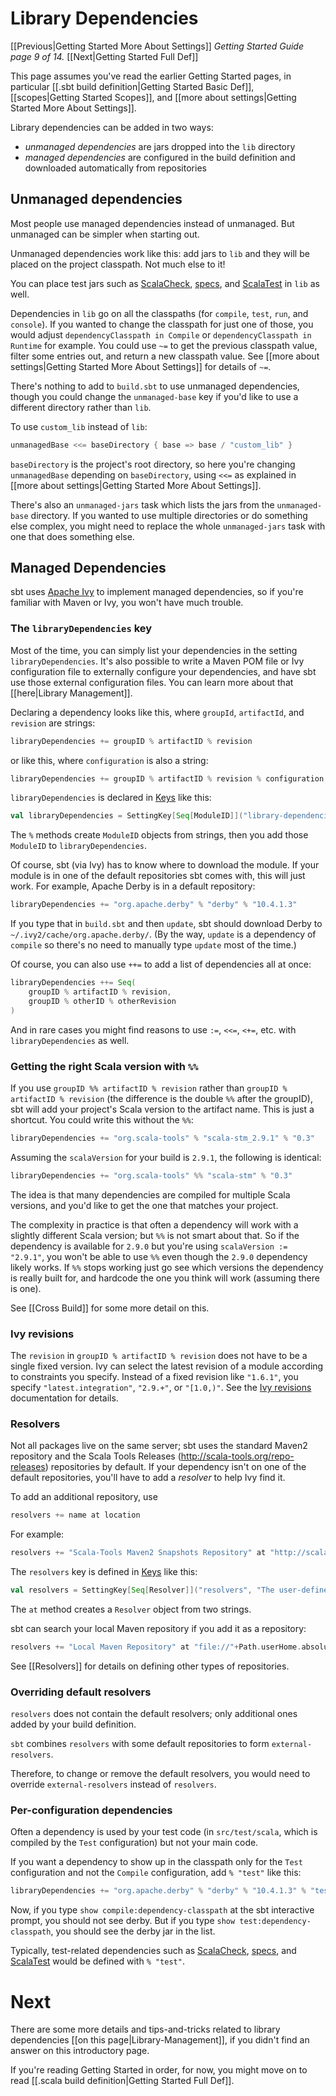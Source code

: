 [Keys]: http://harrah.github.com/xsbt/latest/sxr/Keys.scala.html "Keys.scala"
[Apache Ivy]: http://ant.apache.org/ivy/
[Ivy revisions]: http://ant.apache.org/ivy/history/2.2.0/ivyfile/dependency.html#revision
[Extra attributes]: http://ant.apache.org/ivy/history/2.2.0/concept.html#extra
[through Ivy]: http://ant.apache.org/ivy/history/latest-milestone/concept.html#checksum
[ScalaCheck]: http://code.google.com/p/scalacheck/
[specs]: http://code.google.com/p/specs/
[ScalaTest]: http://www.artima.com/scalatest/

# Library Dependencies

[[Previous|Getting Started More About Settings]] _Getting Started Guide page
9 of 14._ [[Next|Getting Started Full Def]]

This page assumes you've read the earlier Getting Started pages, in particular
[[.sbt build definition|Getting Started Basic Def]],
[[scopes|Getting Started Scopes]], and [[more about settings|Getting Started More About Settings]].

Library dependencies can be added in two ways:

 - _unmanaged dependencies_ are jars dropped into the `lib` directory
 - _managed dependencies_ are configured in the build definition and
   downloaded automatically from repositories

## Unmanaged dependencies

Most people use managed dependencies instead of unmanaged. But unmanaged can
be simpler when starting out.

Unmanaged dependencies work like this: add jars to `lib` and they will be
placed on the project classpath. Not much else to it!

You can place test jars such as [ScalaCheck], [specs], and [ScalaTest] in
`lib` as well.

Dependencies in `lib` go on all the classpaths (for `compile`, `test`,
`run`, and `console`). If you wanted to change the classpath for just one of
those, you would adjust `dependencyClasspath in Compile` or
`dependencyClasspath in Runtime` for example. You could use `~=` to get the
previous classpath value, filter some entries out, and return a new
classpath value. See [[more about settings|Getting Started More About Settings]] for details of `~=`.

There's nothing to add to `build.sbt` to use unmanaged dependencies, though
you could change the `unmanaged-base` key if you'd like to use a different
directory rather than `lib`.

To use `custom_lib` instead of `lib`:

```scala
unmanagedBase <<= baseDirectory { base => base / "custom_lib" }
```

`baseDirectory` is the project's root directory, so here you're changing
`unmanagedBase` depending on `baseDirectory`, using `<<=` as explained in
[[more about settings|Getting Started More About Settings]].

There's also an `unmanaged-jars` task which lists the jars from the
`unmanaged-base` directory. If you wanted to use multiple directories or do
something else complex, you might need to replace the whole `unmanaged-jars`
task with one that does something else.

## Managed Dependencies

sbt uses [Apache Ivy] to implement managed dependencies, so if you're
familiar with Maven or Ivy, you won't have much trouble.

### The `libraryDependencies` key

Most of the time, you can simply list your dependencies in the setting
`libraryDependencies`. It's also possible to write a Maven POM file or Ivy
configuration file to externally configure your dependencies, and have sbt
use those external configuration files. You can learn more about that
[[here|Library Management]].

Declaring a dependency looks like this, where `groupId`, `artifactId`, and
`revision` are strings:

```scala
libraryDependencies += groupID % artifactID % revision
```

or like this, where `configuration` is also a string:

```scala
libraryDependencies += groupID % artifactID % revision % configuration
```

`libraryDependencies` is declared in [Keys] like this:

```scala
val libraryDependencies = SettingKey[Seq[ModuleID]]("library-dependencies", "Declares managed dependencies.")
```

The `%` methods create `ModuleID` objects from strings, then you add those
`ModuleID` to `libraryDependencies`.

Of course, sbt (via Ivy) has to know where to download the module. If
your module is in one of the default repositories sbt comes with, this will
just work. For example, Apache Derby is in a default repository:

```scala
libraryDependencies += "org.apache.derby" % "derby" % "10.4.1.3"
```

If you type that in `build.sbt` and then `update`, sbt should download
Derby to `~/.ivy2/cache/org.apache.derby/`.  (By the way, `update` is a
dependency of `compile` so there's no need to manually type `update` most of
the time.)

Of course, you can also use `++=` to add a list of dependencies all at once:

```scala
libraryDependencies ++= Seq(
	groupID % artifactID % revision,
	groupID % otherID % otherRevision
)
```

And in rare cases you might find reasons to use `:=`, `<<=`, `<+=`,
etc. with `libraryDependencies` as well.

### Getting the right Scala version with `%%`

If you use `groupID %% artifactID % revision` rather than `groupID %
artifactID % revision` (the difference is the double `%%` after the
groupID), sbt will add your project's Scala version to the artifact name.
This is just a shortcut. You could write this without the `%%`:

```scala
libraryDependencies += "org.scala-tools" % "scala-stm_2.9.1" % "0.3"
```

Assuming the `scalaVersion` for your build is `2.9.1`, the following is
identical:

```scala
libraryDependencies += "org.scala-tools" %% "scala-stm" % "0.3"
```

The idea is that many dependencies are compiled for multiple Scala versions,
and you'd like to get the one that matches your project.

The complexity in practice is that often a dependency will work with a slightly different Scala version; but `%%` is not smart about that. So if
the dependency is available for `2.9.0` but you're using `scalaVersion :=
"2.9.1"`, you won't be able to use `%%` even though the `2.9.0` dependency
likely works. If `%%` stops working just go see which versions the
dependency is really built for, and hardcode the one you think will work
(assuming there is one).

See [[Cross Build]] for some more detail on this.

### Ivy revisions

The `revision` in `groupID % artifactID % revision` does not have to be a
single fixed version. Ivy can select the latest revision of a module
according to constraints you specify.  Instead of a fixed revision like
`"1.6.1"`, you specify `"latest.integration"`, `"2.9.+"`, or
`"[1.0,)"`.  See the [Ivy revisions] documentation for details.

### Resolvers

Not all packages live on the same server; sbt uses the standard Maven2
repository and the Scala Tools Releases
(<http://scala-tools.org/repo-releases>) repositories by default. If your
dependency isn't on one of the default repositories, you'll have to add a
_resolver_ to help Ivy find it.

To add an additional repository, use

```scala
resolvers += name at location
```

For example:

```scala
resolvers += "Scala-Tools Maven2 Snapshots Repository" at "http://scala-tools.org/repo-snapshots"
```

The `resolvers` key is defined in [Keys] like this:

```scala
val resolvers = SettingKey[Seq[Resolver]]("resolvers", "The user-defined additional resolvers for automatically managed dependencies.")
```

The `at` method creates a `Resolver` object from two strings.

sbt can search your local Maven repository if you add it as a repository:

```scala
resolvers += "Local Maven Repository" at "file://"+Path.userHome.absolutePath+"/.m2/repository"
```

See [[Resolvers]] for details on defining other types of repositories.

### Overriding default resolvers

`resolvers` does not contain the default resolvers; only additional ones
added by your build definition.

`sbt` combines `resolvers` with some default repositories to form
`external-resolvers`.

Therefore, to change or remove the default resolvers, you would need to
override `external-resolvers` instead of `resolvers`.

### Per-configuration dependencies

Often a dependency is used by your test code (in `src/test/scala`, which is
compiled by the `Test` configuration) but not your main code.

If you want a dependency to show up in the classpath only for the `Test`
configuration and not the `Compile` configuration, add `% "test"` like this:

```scala
libraryDependencies += "org.apache.derby" % "derby" % "10.4.1.3" % "test"
```

Now, if you type `show compile:dependency-classpath` at the sbt interactive
prompt, you should not see derby. But if you type `show
test:dependency-classpath`, you should see the derby jar in the list.

Typically, test-related dependencies such as [ScalaCheck], [specs], and
[ScalaTest] would be defined with `% "test"`.

# Next

There are some more details and tips-and-tricks related to library
dependencies [[on this page|Library-Management]], if you didn't find an
answer on this introductory page.

If you're reading Getting Started in order, for now, you might move on to
read [[.scala build definition|Getting Started Full Def]].
